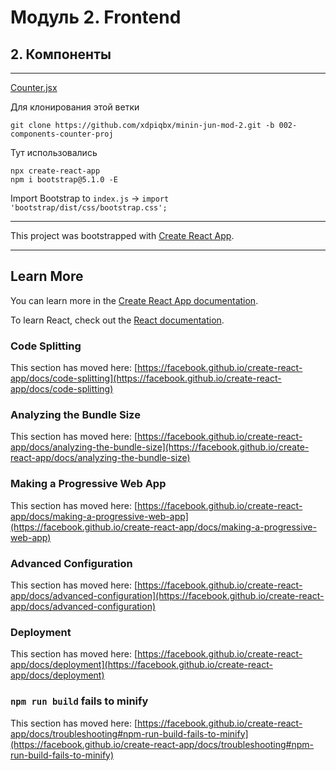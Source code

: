 # Модуль 2. Frontend

## 2. Компоненты

---

[Counter.jsx](https://github.com/xdpiqbx/minin-jun-mod-2/blob/002-components-counter-proj/src/components/counter.jsx)

Для клонирования этой ветки

```code
git clone https://github.com/xdpiqbx/minin-jun-mod-2.git -b 002-components-counter-proj
```

Тут использовались

```code
npx create-react-app
npm i bootstrap@5.1.0 -E
```

Import Bootstrap to `index.js` -> `import 'bootstrap/dist/css/bootstrap.css';`

---

This project was bootstrapped with [Create React App](https://github.com/facebook/create-react-app).

---

## Learn More

You can learn more in the [Create React App documentation](https://facebook.github.io/create-react-app/docs/getting-started).

To learn React, check out the [React documentation](https://reactjs.org/).

### Code Splitting

This section has moved here: [https://facebook.github.io/create-react-app/docs/code-splitting](https://facebook.github.io/create-react-app/docs/code-splitting)

### Analyzing the Bundle Size

This section has moved here: [https://facebook.github.io/create-react-app/docs/analyzing-the-bundle-size](https://facebook.github.io/create-react-app/docs/analyzing-the-bundle-size)

### Making a Progressive Web App

This section has moved here: [https://facebook.github.io/create-react-app/docs/making-a-progressive-web-app](https://facebook.github.io/create-react-app/docs/making-a-progressive-web-app)

### Advanced Configuration

This section has moved here: [https://facebook.github.io/create-react-app/docs/advanced-configuration](https://facebook.github.io/create-react-app/docs/advanced-configuration)

### Deployment

This section has moved here: [https://facebook.github.io/create-react-app/docs/deployment](https://facebook.github.io/create-react-app/docs/deployment)

### `npm run build` fails to minify

This section has moved here: [https://facebook.github.io/create-react-app/docs/troubleshooting#npm-run-build-fails-to-minify](https://facebook.github.io/create-react-app/docs/troubleshooting#npm-run-build-fails-to-minify)
